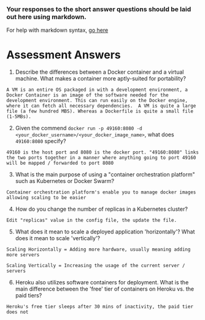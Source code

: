 ### Your responses to the short answer questions should be laid out here using markdown.

For help with markdown syntax, [go here](https://github.com/adam-p/markdown-here/wiki/Markdown-Cheatsheet)

# Assessment Answers
 1. Describe the differences between a Docker container and a virtual machine. What makes a container more aptly-suited for portability?

`A VM is an entire OS packaged in with a development environment, a Docker Container is an image of the software needed for the development environment. This can run easily on the Docker engine, where it can fetch all necessary dependencies.  A VM is quite a large file (a few hundred MBS). Whereas a Dockerfile is quite a small file (1-5MBs). `

 2. Given the commend `docker run -p 49160:8080 -d <your_docker_username>/<your_docker_image_name>`, what does `49160:8080` specify?

`49160 is the host port and 8080 is the docker port. "49160:8080" links the two ports together in a manner where anything going to port 49160 will be mapped / forwarded to port 8080  `

 3. What is the main purpose of using a "container orchestration platform" such as Kubernetes or Docker Swarm?

`Container orchestration platform's enable you to manage docker images allowing scaling to be easier`

 4. How do you change the number of replicas in a Kubernetes cluster?

`Edit "replicas" value in the config file, the update the file. `

 5. What does it mean to scale a deployed application 'horizontally'? What does it mean to scale 'vertically'?

`Scaling Horizontally = Adding more hardware, usually meaning adding more servers`

`Scaling Vertically = Increasing the usage of the current server / servers`

 6. Heroku also utilizes software containers for deployment. What is the main difference between the 'free' tier of containers on Heroku vs. the paid tiers?

`Heroku's free tier sleeps after 30 mins of inactivity, the paid tier does not`
